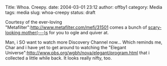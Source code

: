 Title: Whoa.  Creepy.
date: 2004-03-01 23:12
author: offby1
category: Media
tags: media
slug: whoa-creepy
status: draft

Courtesy of the ever-loving \"Metafilter\":http://www.metafilter.com/mefi/31501 comes a bunch of [scary-looking mother(\-\--)s](http://www.comp.utas.edu.au/students-nhm/baina/auv/fish/) for you to ogle and quiver at.

Man, i SO want to watch more Discovery Channel now\... Which reminds me, Char and i have yet to get around to watching the \"Elegant Universe\":http://www.pbs.org/wgbh/nova/elegant/program.html that i collected a little while back. It looks really nifty, too.
